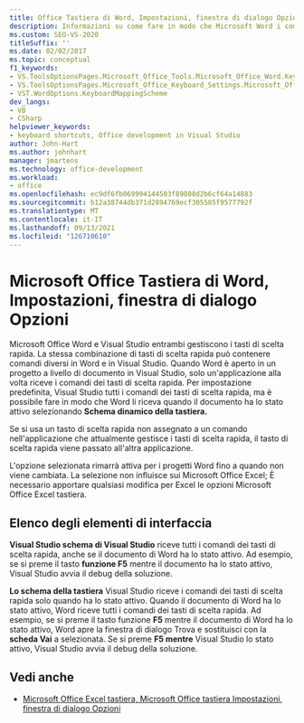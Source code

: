```yaml
---
title: Office Tastiera di Word, Impostazioni, finestra di dialogo Opzioni
description: Informazioni su come fare in modo che Microsoft Word i comandi dei tasti di scelta rapida quando il documento ha lo stato attivo selezionando Schema della tastiera dinamico.
ms.custom: SEO-VS-2020
titleSuffix: ''
ms.date: 02/02/2017
ms.topic: conceptual
f1_keywords:
- VS.ToolsOptionsPages.Microsoft_Office_Tools.Microsoft_Office_Word.Keyboard
- VS.ToolsOptionsPages.Microsoft_Office_Keyboard_Settings.Microsoft_Office_Word_Keyboard
- VST.WordOptions.KeyboardMappingScheme
dev_langs:
- VB
- CSharp
helpviewer_keywords:
- keyboard shortcuts, Office development in Visual Studio
author: John-Hart
ms.author: johnhart
manager: jmartens
ms.technology: office-development
ms.workload:
- office
ms.openlocfilehash: ec9df6fb069994144503f89808d2b6cf64a14883
ms.sourcegitcommit: b12a38744db371d2894769ecf305585f9577792f
ms.translationtype: MT
ms.contentlocale: it-IT
ms.lasthandoff: 09/13/2021
ms.locfileid: "126710610"
---
```

# <a name="microsoft-office-word-keyboard-settings-options-dialog-box"></a>Microsoft Office Tastiera di Word, Impostazioni, finestra di dialogo Opzioni
  Microsoft Office Word e Visual Studio entrambi gestiscono i tasti di scelta rapida. La stessa combinazione di tasti di scelta rapida può contenere comandi diversi in Word e in Visual Studio. Quando Word è aperto in un progetto a livello di documento in Visual Studio, solo un'applicazione alla volta riceve i comandi dei tasti di scelta rapida. Per impostazione predefinita, Visual Studio tutti i comandi dei tasti di scelta rapida, ma è possibile fare in modo che Word li riceva quando il documento ha lo stato attivo selezionando **Schema dinamico della tastiera.**

 Se si usa un tasto di scelta rapida non assegnato a un comando nell'applicazione che attualmente gestisce i tasti di scelta rapida, il tasto di scelta rapida viene passato all'altra applicazione.

 L'opzione selezionata rimarrà attiva per i progetti Word fino a quando non viene cambiata. La selezione non influisce sui Microsoft Office Excel; È necessario apportare qualsiasi modifica per Excel le opzioni Microsoft Office Excel tastiera.

## <a name="uielement-list"></a>Elenco degli elementi di interfaccia
 **Visual Studio schema di Visual Studio** riceve tutti i comandi dei tasti di scelta rapida, anche se il documento di Word ha lo stato attivo. Ad esempio, se si preme il tasto **funzione F5** mentre il documento ha lo stato attivo, Visual Studio avvia il debug della soluzione.

 **Lo schema della tastiera** Visual Studio riceve i comandi dei tasti di scelta rapida solo quando ha lo stato attivo. Quando il documento di Word ha lo stato attivo, Word riceve tutti i comandi dei tasti di scelta rapida. Ad esempio, se si preme il tasto funzione **F5** mentre  il documento di Word ha lo stato attivo, Word apre la finestra di dialogo Trova e sostituisci con la **scheda Vai** a selezionata. Se si preme **F5 mentre** Visual Studio lo stato attivo, Visual Studio avvia il debug della soluzione.

## <a name="see-also"></a>Vedi anche
- [Microsoft Office Excel tastiera, Microsoft Office tastiera Impostazioni, finestra di dialogo Opzioni](../vsto/microsoft-office-excel-keyboard-microsoft-office-keyboard-settings-options-dialog-box.md)
